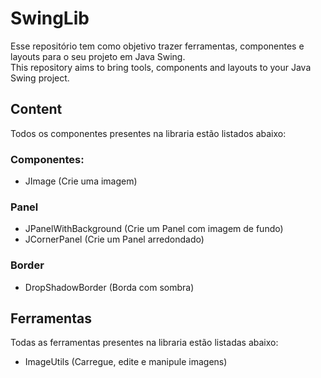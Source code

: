 # SwingLib
Esse repositório tem como objetivo trazer ferramentas, componentes e layouts para o seu projeto em Java Swing.<br>
This repository aims to bring tools, components and layouts to your Java Swing project.

## Content
Todos os componentes presentes na libraria estão listados abaixo:
### Componentes:
- JImage (Crie uma imagem)
### Panel
- JPanelWithBackground (Crie um Panel com imagem de fundo)
- JCornerPanel (Crie um Panel arredondado)
### Border
- DropShadowBorder (Borda com sombra)

## Ferramentas
Todas as ferramentas presentes na libraria estão listadas abaixo:
- ImageUtils (Carregue, edite e manipule imagens)
